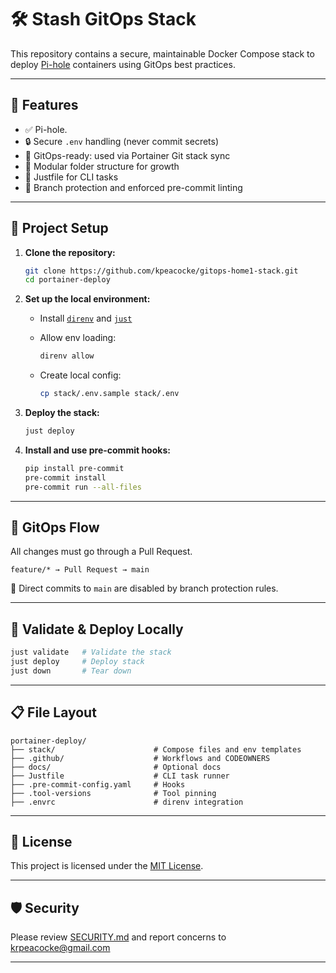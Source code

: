 # 🛠️ Stash GitOps Stack

This repository contains a secure, maintainable Docker Compose stack to deploy [Pi-hole](hhttps://pi-hole.net) containers using GitOps best practices.

---

## 🚀 Features

- ✅ Pi-hole.
- 🔒 Secure `.env` handling (never commit secrets)
- 🔁 GitOps-ready: used via Portainer Git stack sync
- 🧱 Modular folder structure for growth
- 🧪 Justfile for CLI tasks
- 🔐 Branch protection and enforced pre-commit linting

---

## 🧰 Project Setup

1. **Clone the repository:**

   ```bash
   git clone https://github.com/kpeacocke/gitops-home1-stack.git
   cd portainer-deploy
   ```

2. **Set up the local environment:**

   - Install [`direnv`](https://direnv.net) and [`just`](https://github.com/casey/just)
   - Allow env loading:

     ```bash
     direnv allow
     ```

   - Create local config:

     ```bash
     cp stack/.env.sample stack/.env
     ```

3. **Deploy the stack:**

   ```bash
   just deploy
   ```

4. **Install and use pre-commit hooks:**

   ```bash
   pip install pre-commit
   pre-commit install
   pre-commit run --all-files
   ```

---

## 🔄 GitOps Flow

All changes must go through a Pull Request.

```text
feature/* → Pull Request → main
```

🚫 Direct commits to `main` are disabled by branch protection rules.

---

## 🧪 Validate & Deploy Locally

```bash
just validate   # Validate the stack
just deploy     # Deploy stack
just down       # Tear down
```

---

## 📋 File Layout

```text
portainer-deploy/
├── stack/                      # Compose files and env templates
├── .github/                    # Workflows and CODEOWNERS
├── docs/                       # Optional docs
├── Justfile                    # CLI task runner
├── .pre-commit-config.yaml     # Hooks
├── .tool-versions              # Tool pinning
├── .envrc                      # direnv integration
```

---

## 📄 License

This project is licensed under the [MIT License](./LICENSE).

---

## 🛡️ Security

Please review [SECURITY.md](./SECURITY.md) and report concerns to [krpeacocke@gmail.com](mailto:krpeacocke@gmail.com)

---
